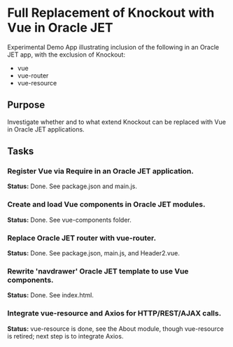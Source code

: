 # Full Replacement of Knockout with Vue in Oracle JET

Experimental Demo App illustrating inclusion of 
the following in an Oracle JET app, with the exclusion
of Knockout:

   * vue
   * vue-router
   * vue-resource

## Purpose 

Investigate whether and to what extend Knockout can
be replaced with Vue in Oracle JET applications.

## Tasks

### Register Vue via Require in an Oracle JET application.

 **Status:** Done. See package.json and main.js.

### Create and load Vue components in Oracle JET modules.

 **Status:** Done. See vue-components folder.

### Replace Oracle JET router with vue-router.

 **Status:** Done. See package.json, main.js, and Header2.vue.

### Rewrite 'navdrawer' Oracle JET template to use Vue components.

 **Status:** Done. See index.html.

### Integrate vue-resource and Axios for HTTP/REST/AJAX calls.

 **Status:** vue-resource is done, see the About module, though vue-resource
 is retired; next step is to integrate Axios.
